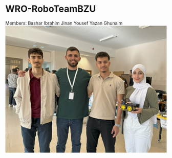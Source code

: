 # WRO-RoboTeamBZU
Members:
Bashar Ibrahim
Jinan Yousef
Yazan Ghunaim
![image alt](https://github.com/RoboTeamBZU/WRO-RoboTeamBZU/blob/ea82888984d36d146412d72a4818c4bf5169a9dc/IMG_2481.jpg)
